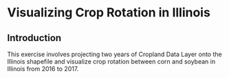 # Visualizing Crop Rotation in Illinois

## Introduction
This exercise involves projecting two years of Cropland Data Layer onto the Illinois shapefile and visualize crop rotation between corn and soybean in Illinois from 2016 to 2017.


